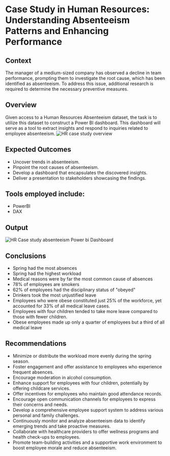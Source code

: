 # Case Study in Human Resources: Understanding Absenteeism Patterns and Enhancing Performance

## Context
The manager of a medium-sized company has observed a decline in team performance, prompting them to investigate the root cause, which has been identified as absenteeism. To address this issue, additional research is required to determine the necessary preventive measures.

## Overview

Given access to a Human Resources Absenteeism dataset, the task is to utilize this dataset to construct a Power BI dashboard. This dashboard will serve as a tool to extract insights and respond to inquiries related to employee absenteeism.
![HR case study overview](https://github.com/Maggie8675/HR-Absenteeism-Case-Study/assets/132453332/3c1ddfd1-d057-4935-a905-a11b6c835a0e)

## Expected Outcomes
- Uncover trends in absenteeism.
-  Pinpoint the root causes of absenteeism.
- Develop a dashboard that encapsulates the discovered insights.
- Deliver a presentation to stakeholders showcasing the findings.

## Tools employed include:
- PowerBI
- DAX

## Output
![HR Case study absenteeism Power bi Dashboard](https://github.com/Maggie8675/HR-Absenteeism-Case-Study/assets/132453332/acf64345-e1d4-4bd4-8751-09fdf0c8968e)

## Conclusions

- Spring had the most absences
- Spring had the highest workload
- Medical reasons were by far the most common cause of absences
- 78% of employees are smokers
- 62% of employees had the disciplinary status of "obeyed"
- Drinkers took the most unjustified leave 
- Employees who were obese constituted just 25% of the workforce, yet accounted for 33% of all medical leave cases.
- Employees with four children tended to take more leave compared to those with fewer children.
- Obese employees made up only a quarter of employees but a third of all medical leave

## Recommendations

- Minimize or distribute the workload more evenly during the spring season.
- Foster engagement and offer assistance to employees who experience frequent absences.
- Encourage moderation in alcohol consumption.
- Enhance support for employees with four children, potentially by offering childcare services.
- Offer incentives for employees who maintain good attendance records.
- Encourage open communication channels for employees to express their concerns and needs.
- Develop a comprehensive employee support system to address various personal and family challenges.
- Continuously monitor and analyze absenteeism data to identify emerging trends and take proactive measures.
- Collaborate with healthcare providers to offer wellness programs and health check-ups to employees.
- Promote team-building activities and a supportive work environment to boost employee morale and reduce absenteeism.


